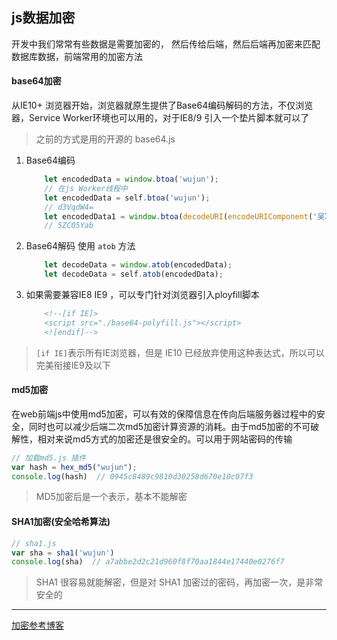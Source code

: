 ## js数据加密

开发中我们常常有些数据是需要加密的， 然后传给后端，然后后端再加密来匹配数据库数据，前端常用的加密方法

#### base64加密
从IE10+ 浏览器开始，浏览器就原生提供了Base64编码解码的方法，不仅浏览器，Service Worker环境也可以用的，对于IE8/9 引入一个垫片脚本就可以了

> 之前的方式是用的开源的 base64.js

1. Base64编码
    ```js
        let encodedData = window.btoa('wujun');
        // 在js Worker线程中
        let encodedData = self.btoa('wujun');
        // d3VqdW4=
        let encodedData1 = window.btoa(decodeURI(encodeURIComponent('吴军')));
        // 5ZC05Yab
    ```
2. Base64解码 使用 `atob` 方法
    ```js
        let decodeData = window.atob(encodedData);
        let decodeData = self.atob(encodedData);
    ```
3. 如果需要兼容IE8 IE9 ，可以专门针对浏览器引入ployfill脚本
    ```html
        <!--[if IE]>
        <script src="./base64-polyfill.js"></script>
        <![endif]-->
    ```
> `[if IE]`表示所有IE浏览器，但是 IE10 已经放弃使用这种表达式，所以可以完美衔接IE9及以下


#### md5加密
在web前端js中使用md5加密，可以有效的保障信息在传向后端服务器过程中的安全，同时也可以减少后端二次md5加密计算资源的消耗。由于md5加密的不可破解性，相对来说md5方式的加密还是很安全的。可以用于网站密码的传输
```js
// 加载md5.js 插件
var hash = hex_md5("wujun");
console.log(hash)  // 0945c8489c9810d30258d670e10c07f3
```
> MD5加密后是一个表示，基本不能解密


#### SHA1加密(安全哈希算法)
```js
// sha1.js
var sha = sha1('wujun')
console.log(sha)  // a7abbe2d2c21d960f8f70aa1844e17440e0276f7
```
> SHA1 很容易就能解密，但是对 SHA1 加密过的密码，再加密一次，是非常安全的


---
[加密参考博客](https://www.liaoxuefeng.com/wiki/1022910821149312/1023025778520640)